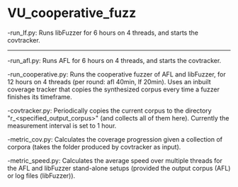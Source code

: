 # VU_cooperative_fuzz

-run_lf.py: 
Runs libFuzzer for 6 hours on 4 threads, and starts the covtracker.
<hr>

-run_afl.py:
Runs AFL for 6 hours on 4 threads, and starts the covtracker.

-run_cooperative.py:
Runs the cooperative fuzzer of AFL and libFuzzer, for 12 hours on 4 threads (per round: afl 40min, lf 20min). Uses an inbuilt coverage tracker that copies the synthesized corpus every time a fuzzer finishes its timeframe.

-covtracker.py:
Periodically copies the current corpus to the directory "r_<specified_output_corpus>" (and collects all of them here). Currently the measurement interval is set to 1 hour.

-metric_cov.py:
Calculates the coverage progression given a collection of corpora (takes the folder produced by covtracker as input).
  
-metric_speed.py:
Calculates the average speed over multiple threads for the AFL and libFuzzer stand-alone setups (provided the output corpus (AFL) or log files (libFuzzer)).


